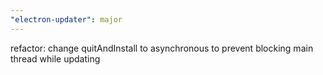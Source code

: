```yaml
---
"electron-updater": major
---
```


refactor: change quitAndInstall to asynchronous to prevent blocking main thread while updating
